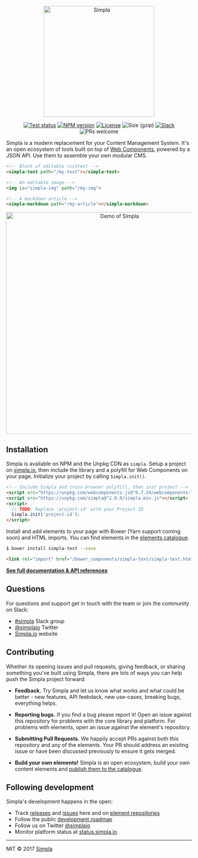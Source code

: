 <p align="center">
  <a href="https://www.simpla.io">
    <img src="https://cdn.simpla.io/img/logo/logo-wordmark-sml.png" alt="Simpla" width="300">
  </a>
</p>

<p align="center">
  <a href="https://travis-ci.org/simplaio/simpla"><img src="https://travis-ci.org/simplaio/simpla.svg?branch=master" alt="Test status"></a>
  <a href="https://www.npmjs.com/package/simpla"><img src="https://img.shields.io/npm/v/simpla.svg" alt="NPM version"></a>
  <a href="https://github.com/simplaio/simpla/blob/master/LICENSE"><img src="https://img.shields.io/npm/l/simpla.svg" alt="License"></a>
  <img src="https://badges.herokuapp.com/size/github/simplaio/simpla/master/simpla.min.js?gzip=true" alt="Size (gzip)">
  <a href="https://slack.simpla.io"><img src="http://slack.simpla.io/badge.svg" alt="Slack"></a>
  <img src="https://img.shields.io/badge/PRs-welcome-brightgreen.svg" alt="PRs welcome"> 
</p>
 
Simpla is a modern replacement for your Content Management System. It's an open ecosystem of tools built on top of [Web Components](https://webcomponents.org), powered by a JSON API. Use them to assemble your own modular CMS.

```html
<!-- Block of editable richtext -->
<simpla-text path="/my-text"></simpla-text>

<!-- An editable image -->
<img is="simpla-img" path="/my-img">

<!-- A markdown article -->
<simpla-markdown path="/my-article"></simpla-markdown>
```

<p align="center">
  <img src="https://cdn.simpla.io/img/laptop-demo.gif" width="600" alt="Demo of Simpla">
</p>

## Installation

Simpla is available on NPM and the Unpkg CDN as `simpla`. Setup a project on [simpla.io](https://www.simpla.io), then include the library and a polyfill for Web Components on your page. Initialize your project by calling `Simpla.init()`.

```html
<!-- Include Simpla and cross-browser polyfill, then init project -->
<script src="https://unpkg.com/webcomponents.js@^0.7.24/webcomponents-lite.min.js"></script>
<script src="https://unpkg.com/simpla@^2.0.0/simpla.min.js"></script>
<script>
  // TODO: Replace 'project-id' with your Project ID
  Simpla.init('project-id');
</script>
```

Install and add elements to your page with Bower (Yarn support coming soon) and HTML imports. You can find elements in the [elements catalogue](https://www.simpla.io/elements). 

```sh
$ bower install simpla-text --save
```

```html
<link rel="import" href="/bower_components/simpla-text/simpla-text.html" async>
```

**[See full documentation & API references](https://www.simpla.io/docs)**

## Questions

For questions and support get in touch with the team or join the community on Slack:

- [#simpla](https://slack.simpla.io) Slack group
- [@simplaio](https://twitter.com/simplaio) Twitter
- [Simpla.io](https://www.simpla.io) website

## Contributing

Whether its opening issues and pull requests, giving feedback, or sharing something you've built using Simpla, there are lots of ways you can help push the Simpla project forward:

- **Feedback.** Try Simpla and let us know what works and what could be better - new features, API feebdack, new use-cases, breaking bugs, everything helps.

- **Reporting bugs.** If you find a bug please report it! Open an issue against this repository for problems with the core library and platform. For problems with elements, open an issue against the element's repository.

- **Submitting Pull Requests.** We happily accept PRs against both this repository and any of the elements. Your PR should address an existing issue or have been discussed previously to ensure it gets merged.

- **Build your own elements!** Simpla is an open ecosystem, build your own content elements and [publish them to the catalogue](https://github.com/simplaio/simpla-elements/#publishing-your-element).

## Following development

Simpla's development happens in the open:

- Track [releases](https://github.com/simplaio/simpla/releases) and [issues](https://github.com/simplaio/simpla/issues) here and on [element repositories](https://github.com/SimplaElements)
- Follow the public [development roadmap](https://trello.com/b/tZEZa1rN/simpla-public-roadmap)
- Follow us on Twitter [@simplaio](https://twitter.com/simplaio)
- Monitor platform status at [status.simpla.io](https://status.simpla.io)

***

MIT © 2017 [Simpla](https://www.simpla.io)
